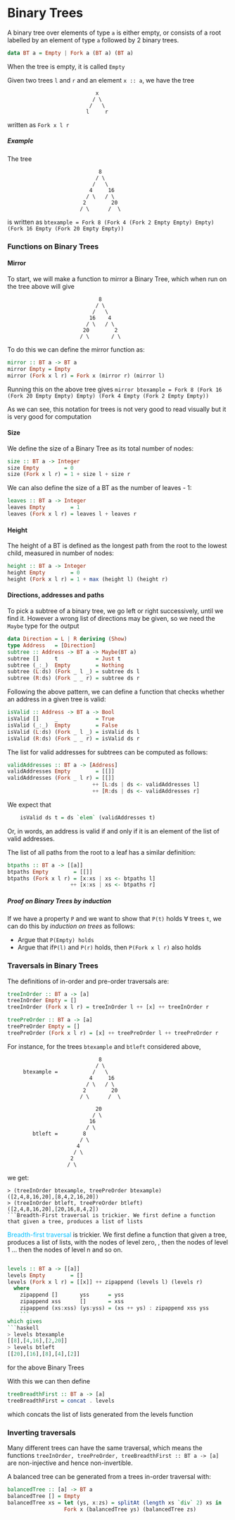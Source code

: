 # Binary Trees
A binary tree over elements of type `a` is either empty, or consists of a root labelled by an element of type `a` followed by 2 binary trees.
```haskell
data BT a = Empty | Fork a (BT a) (BT a)
```
When the tree is empty,  it is called `Empty`

Given two trees `l` and `r` and an element `x :: a`, we have the tree
```
                            x
                           / \
                          /   \
                         l     r
```
written as `Fork x l r`

##### Example
The tree 
```
                             8
                            / \
                           /   \
                          4     16
                         / \   / \
                        2        20
                       / \      /  \
```
is written as
`btexample = Fork 8 (Fork 4 (Fork 2 Empty Empty) Empty) (Fork 16 Empty (Fork 20 Empty Empty))`

### Functions on Binary Trees
#### Mirror
To start, we will make a function to mirror a Binary Tree, which when run on the tree above will give 
```
                             8
                            / \
                           /   \
                          16    4
                         / \   / \
                        20        2
                       / \       / \
```
To do this we can define the mirror function as:
```haskell
mirror :: BT a -> BT a
mirror Empty = Empty
mirror (Fork x l r) = Fork x (mirror r) (mirror l)
```
Running this on the above tree gives
`mirror btexample = Fork 8 (Fork 16 (Fork 20 Empty Empty) Empty) (Fork 4 Empty (Fork 2 Empty Empty))`

As we can see, this notation for trees is not very good to read visually but it is very good for computation
#### Size
We define the size of a Binary Tree as its total number of nodes:
```haskell
size :: BT a -> Integer
size Empty        = 0
size (Fork x l r) = 1 + size l + size r
```
We can also define the size of a BT as the number of leaves - 1:
```haskell
leaves :: BT a -> Integer
leaves Empty        = 1
leaves (Fork x l r) = leaves l + leaves r
```
#### Height
The height of a BT is defined as the longest path from the root to the lowest child, measured in number of nodes:
```haskell
height :: BT a -> Integer
height Empty        = 0
height (Fork x l r) = 1 + max (height l) (height r)
```
#### Directions, addresses and paths
To pick a subtree of a binary tree, we go left or right successively, until we find it. However a wrong list of directions may be given, so we need the `Maybe` type for the output
```haskell
data Direction = L | R deriving (Show)
type Address   = [Direction]
subtree :: Address -> BT a -> Maybe(BT a)
subtree []     t            = Just t
subtree (_:_)  Empty        = Nothing
subtree (L:ds) (Fork _ l _) = subtree ds l
subtree (R:ds) (Fork _ _ r) = subtree ds r
```
Following the above pattern, we can define a function that checks whether an address in a given tree is valid:
```haskell
isValid :: Address -> BT a -> Bool
isValid []     _            = True
isValid (_:_)  Empty        = False
isValid (L:ds) (Fork _ l _) = isValid ds l
isValid (R:ds) (Fork _ _ r) = isValid ds r
```
The list for valid addresses for subtrees can be computed as follows:
```haskell
validAddresses :: BT a -> [Address]
validAddresses Empty        = [[]]
validAddresses (Fork _ l r) = [[]]
                           ++ [L:ds | ds <- validAddresses l]
                           ++ [R:ds | ds <- validAddresses r]
```
We expect that
```haskell
    isValid ds t = ds `elem` (validAddresses t)
```
Or, in words, an address is valid if and only if it is an element of the list of valid addresses.

The list of all paths from the root to a leaf has a similar definition:
```haskell
btpaths :: BT a -> [[a]]
btpaths Empty        = [[]]
btpaths (Fork x l r) = [x:xs | xs <- btpaths l]
                    ++ [x:xs | xs <- btpaths r]
```
##### Proof on Binary Trees by induction
If we have a property `P` and we want to show that `P(t)` holds $\forall$ trees `t`, we can do this by *induction on trees* as follows:
- Argue that `P(Empty) holds`
- Argue that if`P(l)` and `P(r)` holds, then `P(Fork x l r)` also holds

### Traversals in Binary Trees
The definitions of in-order and pre-order traversals are:
```haskell
treeInOrder :: BT a -> [a]
treeInOrder Empty = []
treeInOrder (Fork x l r) = treeInOrder l ++ [x] ++ treeInOrder r

treePreOrder :: BT a -> [a]
treePreOrder Empty = []
treePreOrder (Fork x l r) = [x] ++ treePreOrder l ++ treePreOrder r
```
For instance, for the trees `btexample` and `btleft` considered above,
```
                             8
                            / \
     btexample =           /   \
                          4     16
                         / \   / \
                        2        20
                       / \      /  \
```
```
                            20
                           / \
                          16
                         / \
        btleft =        8
                       / \
                      4
                     / \
                    2
                   / \
```
we get:
```
> (treeInOrder btexample, treePreOrder btexample)
([2,4,8,16,20],[8,4,2,16,20])
> (treeInOrder btleft, treePreOrder btleft)
([2,4,8,16,20],[20,16,8,4,2])
```Breadth-First traversal is trickier. We first define a function that given a tree, produces a list of lists
```

<span style="color:#00bfff">Breadth-first traversal</span> is trickier. We first define a function that given a tree, produces a list of lists, with the nodes of level zero, , then the nodes of level 1 ... then the nodes of level n and so on.
```haskell

levels :: BT a -> [[a]]
levels Empty        = []
levels (Fork x l r) = [[x]] ++ zipappend (levels l) (levels r)
  where
    zipappend []       yss      = yss
    zipappend xss      []       = xss
    zipappend (xs:xss) (ys:yss) = (xs ++ ys) : zipappend xss yss
    ```
which gives
```haskell
> levels btexample
[[8],[4,16],[2,20]]
> levels btleft
[[20],[16],[8],[4],[2]]
```
for the above Binary Trees 

With this we can then define
```haskell
treeBreadthFirst :: BT a -> [a]
treeBreadthFirst = concat . levels
```
which concats the list of lists generated from the levels function

### Inverting traversals
Many different trees can have the same traversal, which means the functions
`treeInOrder, treePreOrder, treeBreadthFirst :: BT a -> [a]`
are non-injective and hence non-invertible.

A balanced tree can be generated from a trees in-order traversal with:
```haskell
balancedTree :: [a] -> BT a
balancedTree [] = Empty
balancedTree xs = let (ys, x:zs) = splitAt (length xs `div` 2) xs in
                  Fork x (balancedTree ys) (balancedTree zs)
```
